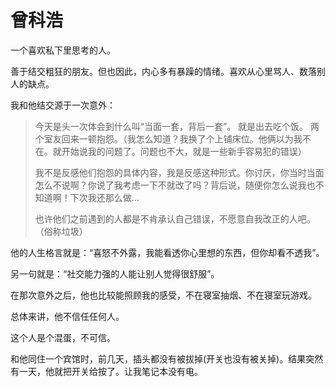# 曾科浩

一个喜欢私下里思考的人。

善于结交粗狂的朋友。但也因此，内心多有暴躁的情绪。喜欢从心里骂人、数落别人的缺点。

我和他结交源于一次意外：

> 今天是头一次体会到什么叫“当面一套，背后一套”。 就是出去吃个饭。 两个室友回来一顿抱怨。（我怎么知道？我换了个上铺床位。他俩以为我不在。就开始说我的问题了。问题也不大，就是一些新手容易犯的错误） 
>
> 我不是反感他们抱怨的具体内容，我是反感这种形式。你讨厌，你当时当面怎么不说啊？你说了我考虑一下不就改了吗？背后说，随便你怎么说我也不知道啊！下次我还那么做… 
>
> 也许他们之前遇到的人都是不肯承认自己错误，不愿意自我改正的人吧。（俗称垃圾）

他的人生格言就是：“喜怒不外露，我能看透你心里想的东西，但你却看不透我”。

另一句就是：“社交能力强的人能让别人觉得很舒服”。



在那次意外之后，他也比较能照顾我的感受，不在寝室抽烟、不在寝室玩游戏。



总体来讲，他不信任任何人。







这个人是个混蛋，不可信。

和他同住一个宾馆时，前几天，插头都没有被拔掉\(开关也没有被关掉\)。结果突然有一天，他就把开关给按了。让我笔记本没有电。

